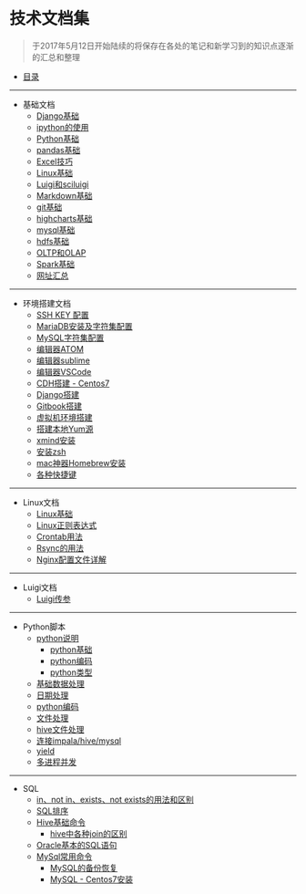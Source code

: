 # 技术文档集
> 于2017年5月12日开始陆续的将保存在各处的笔记和新学习到的知识点逐渐的汇总和整理

* [目录](README.md)

----

* 基础文档
    * [Django基础](base/django.md)
    * [ipython的使用](base/ipython.md)
    * [Python基础](base/Python.md)
    * [pandas基础](base/pandas.md)
    * [Excel技巧](base/Excel.md)
    * [Linux基础](base/Linux.md)
    * [Luigi和sciluigi](base/Luigi.md)
    * [Markdown基础](base/Markdown.md)
    * [git基础](base/git.md)
    * [highcharts基础](base/highcharts.md)
    * [mysql基础](base/mysql.md)
    * [hdfs基础](base/hdfs.md)
    * [OLTP和OLAP](base/OLTP_OLAP.md)
    * [Spark基础](base/Spark.md)
    * [网址汇总](base/website.md)

----
* 环境搭建文档
    * [SSH KEY 配置](install/Conf_ssh.md)
    * [MariaDB安装及字符集配置](install/Conf_MariaDB.md)
    * [MySQL字符集配置](install/Conf_Mysql.md)
    * [编辑器ATOM](install/Editor_Atom.md)
    * [编辑器sublime](install/Editor_SubLime_Text.md)
    * [编辑器VSCode](install/Editor_VS_Code.md)
    * [CDH搭建 - Centos7](install/Install_Cdh_Centos7.md)
    * [Django搭建](install/Install_Django.md)
    * [Gitbook搭建](install/Install_Gitbook.md)
    * [虚拟机环境搭建](install/Install_VirtualBox_Centos7.md)
    * [搭建本地Yum源](install/Install_yum.md)
    * [xmind安装](install/Install_xmind.md)
    * [安装zsh](install/Install_zsh.md)
    * [mac神器Homebrew安装](install/Install_brew.md)
    * [各种快捷键](install/shoutcut_key.md)
    
----
* Linux文档
    * [Linux基础](linux/command.md)
    * [Linux正则表达式](linux/zhengze.md)
    * [Crontab用法](linux/crontab.md)
    * [Rsync的用法](linux/rsync.md)
    * [Nginx配置文件详解](linux/Nginx.md)

----
* Luigi文档
    * [Luigi传参](luigi/luigi.py)

----
* Python脚本
    * [python说明](python_scripts/README.md)
        * [python基础](python_scripts/common/common.md)
        * [python编码](python_scripts/common/encode.md)
        * [python类型](python_scripts/common/type.md)
    * [基础数据处理](python_scripts/base.py)
    * [日期处理](python_scripts/date.py)
    * [python编码](python_scripts/encode.py)
    * [文件处理](python_scripts/file.py)
    * [hive文件处理](python_scripts/hive_data.py)
    * [连接impala/hive/mysql](python_scripts/sqlalchemy.py)
    * [yield](python_scripts/yield.py)
    * [多进程并发](python_scripts/pool.py)

----
* SQL
    * [in、not in、exists、not exists的用法和区别](sql/in_exist.md)
    * [SQL排序](sql/sql_rank.md)
    * [Hive基础命令](sql/hive_common.md)
        * [hive中各种join的区别](sql/hive_join.md)
    * [Oracle基本的SQL语句](sql/oracle_common.md)
    * [MySql常用命令](sql/mysql_common.md)
        * [MySQL的备份恢复](sql/mysqldump.md)
        * [MySQL - Centos7安装](sql/mysql_install.md)